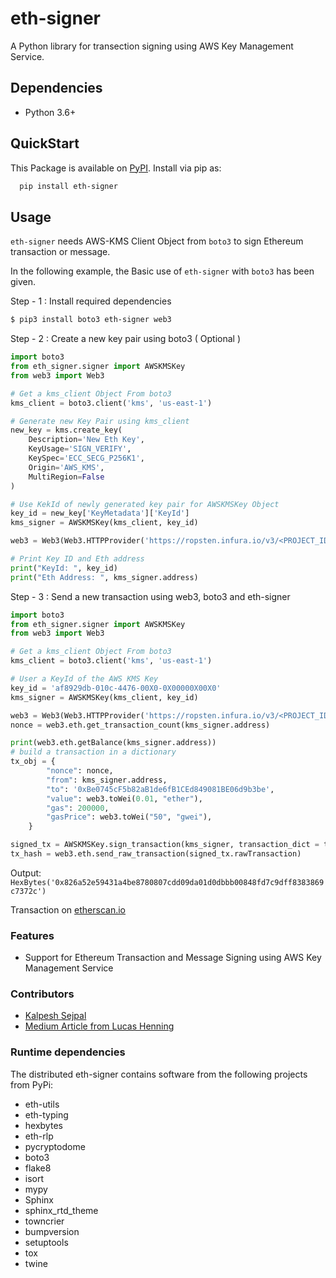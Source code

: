 # eth-signer
A Python library for transection signing using AWS Key Management Service.

## Dependencies

- Python 3.6+

## QuickStart

This Package is available on [PyPI](https://pypi.org/project/eth-signer/). Install via pip as:

```sh
  pip install eth-signer
```

## Usage

`eth-signer` needs AWS-KMS Client Object from `boto3` to sign Ethereum transaction or message.

In the following example, the Basic use of `eth-signer` with `boto3` has been given.

Step - 1 :  Install required dependencies 
```bash 
$ pip3 install boto3 eth-signer web3
```
Step - 2 : Create a new key pair using boto3 ( Optional )
```python
import boto3
from eth_signer.signer import AWSKMSKey
from web3 import Web3

# Get a kms_client Object From boto3
kms_client = boto3.client('kms', 'us-east-1')

# Generate new Key Pair using kms_client
new_key = kms.create_key(
    Description='New Eth Key',
    KeyUsage='SIGN_VERIFY',
    KeySpec='ECC_SECG_P256K1',
    Origin='AWS_KMS',
    MultiRegion=False
)

# Use KekId of newly generated key pair for AWSKMSKey Object
key_id = new_key['KeyMetadata']['KeyId']
kms_signer = AWSKMSKey(kms_client, key_id)

web3 = Web3(Web3.HTTPProvider('https://ropsten.infura.io/v3/<PROJECT_ID>'))

# Print Key ID and Eth address
print("KeyId: ", key_id)
print("Eth Address: ", kms_signer.address)
```
Step - 3 : Send a new transaction using web3, boto3 and eth-signer
```python
import boto3
from eth_signer.signer import AWSKMSKey
from web3 import Web3

# Get a kms_client Object From boto3
kms_client = boto3.client('kms', 'us-east-1')

# User a KeyId of the AWS KMS Key
key_id = 'af8929db-010c-4476-00X0-0X00000X00X0'
kms_signer = AWSKMSKey(kms_client, key_id)

web3 = Web3(Web3.HTTPProvider('https://ropsten.infura.io/v3/<PROJECT_ID>'))
nonce = web3.eth.get_transaction_count(kms_signer.address)

print(web3.eth.getBalance(kms_signer.address))
# build a transaction in a dictionary
tx_obj = {
        "nonce": nonce,
        "from": kms_signer.address,
        "to": '0xBe0745cF5b82aB1de6fB1CEd849081BE06d9b3be',
        "value": web3.toWei(0.01, "ether"),
        "gas": 200000,
        "gasPrice": web3.toWei("50", "gwei"),
    }

signed_tx = AWSKMSKey.sign_transaction(kms_signer, transaction_dict = tx_obj)
tx_hash = web3.eth.send_raw_transaction(signed_tx.rawTransaction)
```
Output:
`HexBytes('0x826a52e59431a4be8780807cdd09da01d0dbbb00848fd7c9dff8383869c7372c')`

Transaction on [etherscan.io](https://ropsten.etherscan.io/tx/0x826a52e59431a4be8780807cdd09da01d0dbbb00848fd7c9dff8383869c7372c) 
### Features

- Support for Ethereum Transaction and Message Signing using AWS Key Management Service  

### Contributors
 
* [Kalpesh Sejpal](https://github.com/sejpalkalpesh/)
* [Medium Article from Lucas Henning](https://luhenning.medium.com/the-dark-side-of-the-elliptic-curve-signing-ethereum-transactions-with-aws-kms-in-javascript-83610d9a6f81)

### Runtime dependencies
The distributed eth-signer contains software from the following projects from PyPi:

* eth-utils
* eth-typing
* hexbytes
* eth-rlp
* pycryptodome
* boto3
* flake8
* isort
* mypy
* Sphinx
* sphinx_rtd_theme
* towncrier
* bumpversion
* setuptools
* tox
* twine

